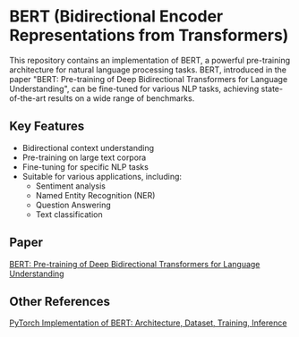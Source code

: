# BERT (Bidirectional Encoder Representations from Transformers)

This repository contains an implementation of BERT, a powerful pre-training architecture for natural language processing tasks. BERT, introduced in the paper "BERT: Pre-training of Deep Bidirectional Transformers for Language Understanding", can be fine-tuned for various NLP tasks, achieving state-of-the-art results on a wide range of benchmarks.

## Key Features

- Bidirectional context understanding
- Pre-training on large text corpora
- Fine-tuning for specific NLP tasks
- Suitable for various applications, including:
  - Sentiment analysis
  - Named Entity Recognition (NER)
  - Question Answering
  - Text classification

## Paper

[BERT: Pre-training of Deep Bidirectional Transformers for Language Understanding](https://arxiv.org/abs/1810.04805)

## Other References
[PyTorch Implementation of BERT: Architecture, Dataset, Training, Inference](https://github.com/codertimo/BERT-pytorch)
